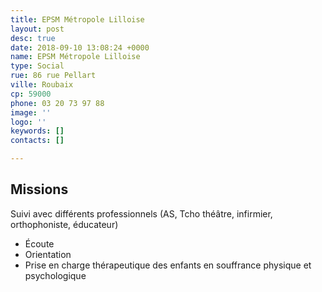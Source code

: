 ```yaml
---
title: EPSM Métropole Lilloise
layout: post
desc: true
date: 2018-09-10 13:08:24 +0000
name: EPSM Métropole Lilloise
type: Social
rue: 86 rue Pellart
ville: Roubaix
cp: 59000
phone: 03 20 73 97 88
image: ''
logo: ''
keywords: []
contacts: []

---
```

## Missions

Suivi avec différents professionnels (AS, Tcho théâtre, infirmier, orthophoniste, éducateur)

* Écoute
* Orientation
* Prise en charge thérapeutique des enfants en souffrance physique et psychologique  